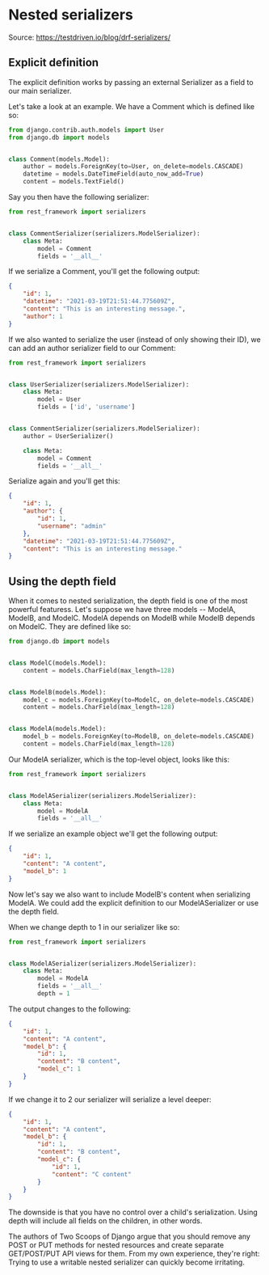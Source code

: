 # Nested serializers

Source: https://testdriven.io/blog/drf-serializers/

## Explicit definition

The explicit definition works by passing an external Serializer as a field to our main serializer.

Let's take a look at an example. We have a Comment which is defined like so:
```python
from django.contrib.auth.models import User
from django.db import models


class Comment(models.Model):
    author = models.ForeignKey(to=User, on_delete=models.CASCADE)
    datetime = models.DateTimeField(auto_now_add=True)
    content = models.TextField()
```
Say you then have the following serializer:
```python
from rest_framework import serializers


class CommentSerializer(serializers.ModelSerializer):
    class Meta:
        model = Comment
        fields = '__all__'
```
If we serialize a Comment, you'll get the following output:
```json
{
    "id": 1,
    "datetime": "2021-03-19T21:51:44.775609Z",
    "content": "This is an interesting message.",
    "author": 1
}
```
If we also wanted to serialize the user (instead of only showing their ID), we can add an author serializer field to our Comment:
```python
from rest_framework import serializers


class UserSerializer(serializers.ModelSerializer):
    class Meta:
        model = User
        fields = ['id', 'username']


class CommentSerializer(serializers.ModelSerializer):
    author = UserSerializer()

    class Meta:
        model = Comment
        fields = '__all__'
```
Serialize again and you'll get this:
```json
{
    "id": 1,
    "author": {
        "id": 1,
        "username": "admin"
    },
    "datetime": "2021-03-19T21:51:44.775609Z",
    "content": "This is an interesting message."
}
```
## Using the depth field

When it comes to nested serialization, the depth field is one of the most powerful featuress. Let's suppose we have three models -- ModelA, ModelB, and ModelC. ModelA depends on ModelB while ModelB depends on ModelC. They are defined like so:
```python
from django.db import models


class ModelC(models.Model):
    content = models.CharField(max_length=128)


class ModelB(models.Model):
    model_c = models.ForeignKey(to=ModelC, on_delete=models.CASCADE)
    content = models.CharField(max_length=128)


class ModelA(models.Model):
    model_b = models.ForeignKey(to=ModelB, on_delete=models.CASCADE)
    content = models.CharField(max_length=128)
```
Our ModelA serializer, which is the top-level object, looks like this:
```python
from rest_framework import serializers


class ModelASerializer(serializers.ModelSerializer):
    class Meta:
        model = ModelA
        fields = '__all__'
```
If we serialize an example object we'll get the following output:
```json
{
    "id": 1,
    "content": "A content",
    "model_b": 1
}
```
Now let's say we also want to include ModelB's content when serializing ModelA. We could add the explicit definition to our ModelASerializer or use the depth field.

When we change depth to 1 in our serializer like so:
```python
from rest_framework import serializers


class ModelASerializer(serializers.ModelSerializer):
    class Meta:
        model = ModelA
        fields = '__all__'
        depth = 1
```
The output changes to the following:
```json
{
    "id": 1,
    "content": "A content",
    "model_b": {
        "id": 1,
        "content": "B content",
        "model_c": 1
    }
}
```
If we change it to 2 our serializer will serialize a level deeper:
```json
{
    "id": 1,
    "content": "A content",
    "model_b": {
        "id": 1,
        "content": "B content",
        "model_c": {
            "id": 1,
            "content": "C content"
        }
    }
}
```
The downside is that you have no control over a child's serialization. Using depth will include all fields on the children, in other words.

The authors of Two Scoops of Django argue that you should remove any POST or PUT methods for nested resources and create separate GET/POST/PUT API views for them. From my own experience, they're right: Trying to use a writable nested serializer can quickly become irritating.